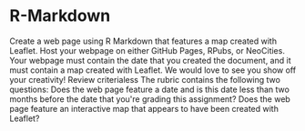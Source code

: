 # R-Markdown
Create a web page using R Markdown that features a map created with Leaflet.  Host your webpage on either GitHub Pages, RPubs, or NeoCities.  Your webpage must contain the date that you created the document, and it must contain a map created with Leaflet. We would love to see you show off your creativity!  Review criterialess  The rubric contains the following two questions:  Does the web page feature a date and is this date less than two months before the date that you're grading this assignment? Does the web page feature an interactive map that appears to have been created with Leaflet?
